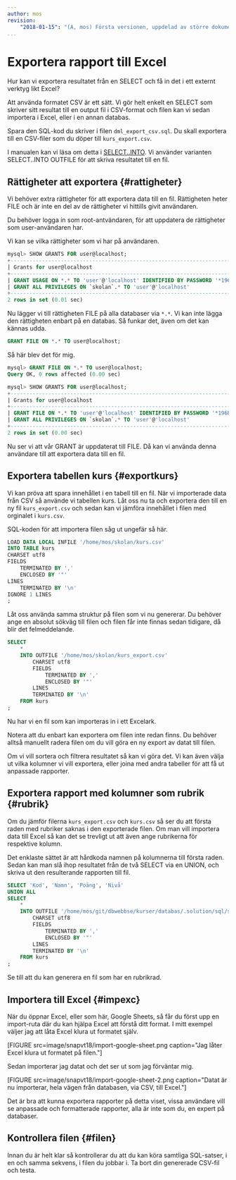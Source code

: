 ```yaml
---
author: mos
revision:
    "2018-01-15": "(A, mos) Första versionen, uppdelad av större dokument."
...
```

Exportera rapport till Excel
==================================

Hur kan vi exportera resultatet från en SELECT och få in det i ett externt verktyg likt Excel?

Att använda formatet CSV är ett sätt. Vi gör helt enkelt en SELECT som skriver sitt resultat till en output fil i CSV-format och filen kan vi sedan importera i Excel, eller i en annan databas.

Spara den SQL-kod du skriver i filen `dml_export_csv.sql`. Du skall exportera till en CSV-filer som du döper till `kurs_export.csv`.

I manualen kan vi läsa om detta i [SELECT..INTO](https://dev.mysql.com/doc/refman/5.7/en/select-into.html). Vi använder varianten SELECT..INTO OUTFILE för att skriva resultatet till en fil.



Rättigheter att exportera {#rattigheter}
----------------------------------

Vi behöver extra rättigheter för att exportera data till en fil. Rättigheten heter FILE och är inte en del av de rättigheter vi hittills givit användaren.

Du behöver logga in som root-antvändaren, för att uppdatera de rättigheter som user-användaren har.

Vi kan se vilka rättigheter som vi har på användaren.

```sql
mysql> SHOW GRANTS FOR user@localhost;
+-------------------------------------------------------------------------------------------------------------+
| Grants for user@localhost                                                                                   |
+-------------------------------------------------------------------------------------------------------------+
| GRANT USAGE ON *.* TO 'user'@'localhost' IDENTIFIED BY PASSWORD '*196BDEDE2AE4F84CA44C47D54D78478C7E2BD7B7' |
| GRANT ALL PRIVILEGES ON `skolan`.* TO 'user'@'localhost'                                                    |
+-------------------------------------------------------------------------------------------------------------+
2 rows in set (0.01 sec)
```

Nu lägger vi till rättigheten FILE på alla databaser via `*.*`. Vi kan inte lägga den rättigheten enbart på en databas. Så funkar det, även om det kan kännas udda.

```sql
GRANT FILE ON *.* TO user@localhost;
```

Så här blev det för mig.

```sql
mysql> GRANT FILE ON *.* TO user@localhost;
Query OK, 0 rows affected (0.00 sec)

mysql> SHOW GRANTS FOR user@localhost;
+------------------------------------------------------------------------------------------------------------+
| Grants for user@localhost                                                                                  |
+------------------------------------------------------------------------------------------------------------+
| GRANT FILE ON *.* TO 'user'@'localhost' IDENTIFIED BY PASSWORD '*196BDEDE2AE4F84CA44C47D54D78478C7E2BD7B7' |
| GRANT ALL PRIVILEGES ON `skolan`.* TO 'user'@'localhost'                                                   |
+------------------------------------------------------------------------------------------------------------+
2 rows in set (0.00 sec)
```

Nu ser vi att vår GRANT är uppdaterat till FILE. Då kan vi använda denna användare till att exportera data till en fil.



Exportera tabellen kurs {#exportkurs}
----------------------------------

Vi kan pröva att spara innehållet i en tabell till en fil. När vi importerade data från CSV så använde vi tabellen kurs. Låt oss nu ta och exportera den till en ny fil `kurs_export.csv` och sedan kan vi jämföra innehållet i filen med orginalet i `kurs.csv`.

SQL-koden för att importera filen såg ut ungefär så här.

```sql
LOAD DATA LOCAL INFILE '/home/mos/skolan/kurs.csv'
INTO TABLE kurs
CHARSET utf8
FIELDS
	TERMINATED BY ','
    ENCLOSED BY '"'
LINES
	TERMINATED BY '\n'
IGNORE 1 LINES
;
```

Låt oss använda samma struktur på filen som vi nu genererar. Du behöver ange en absolut sökväg till filen och filen får inte finnas sedan tidigare, då blir det felmeddelande.

```sql
SELECT
	*
	INTO OUTFILE '/home/mos/skolan/kurs_export.csv'
		CHARSET utf8
		FIELDS
			TERMINATED BY ','
			ENCLOSED BY '"'
		LINES
		TERMINATED BY '\n'
	FROM kurs
;
```

Nu har vi en fil som kan importeras in i ett Excelark.

Notera att du enbart kan exportera om filen inte redan finns. Du behöver alltså manuellt radera filen om du vill göra en ny export av datat till filen.

Om vi vill sortera och filtrera resultatet så kan vi göra det. Vi kan även välja ut vilka kolumner vi vill exportera, eller joina med andra tabeller för att få ut anpassade rapporter.



Exportera rapport med kolumner som rubrik {#rubrik}
----------------------------------

Om du jämför filerna `kurs_export.csv` och `kurs.csv` så ser du att första raden med rubriker saknas i den exporterade filen. Om man vill importera data till Excel så kan det se trevligt ut att även ange rubrikerna för respektive kolumn.

Det enklaste sättet är att hårdkoda namnen på kolumnerna till första raden. Sedan kan man slå ihop resultatet från de två SELECT via en UNION, och skriva ut den resulterande rapporten till fil.

```sql
SELECT 'Kod', 'Namn', 'Poäng', 'Nivå'
UNION ALL
SELECT
	*
	INTO OUTFILE '/home/mos/git/dbwebbse/kurser/databas/.solution/sql/skolan/kurs_export.csv'
		CHARSET utf8
		FIELDS
			TERMINATED BY ','
			ENCLOSED BY '"'
		LINES
		TERMINATED BY '\n'
	FROM kurs
;
```

Se till att du kan generera en fil som har en rubrikrad.



Importera till Excel {#impexc}
----------------------------------

När du öppnar Excel, eller som här, Google Sheets, så får du först upp en import-ruta där du kan hjälpa Excel att förstå ditt format. I mitt exempel väljer jag att låta Excel klura ut formatet själv.

[FIGURE src=image/snapvt18/import-google-sheet.png caption="Jag låter Excel klura ut formatet på filen."]

Sedan importerar jag datat och det ser ut som jag förväntar mig.

[FIGURE src=image/snapvt18/import-google-sheet-2.png caption="Datat är nu importerar, hela vägen från databasen, via CSV, till Excel."]

Det är bra att kunna exportera rapporter på detta viset, vissa användare vill se anpassade och formatterade rapporter, alla är inte som du, en expert på databaser.



Kontrollera filen {#filen}
----------------------------------

Innan du är helt klar så kontrollerar du att du kan köra samtliga SQL-satser, i en och samma sekvens, i filen du jobbar i. Ta bort din genererade CSV-fil och testa.
